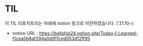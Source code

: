 # TIL

이 TIL 리포지토리는 아래에 notion 링크로 이전하였습니다. ('21.10~)

- notion URL : https://bellship24.notion.site/Today-I-Learned-f1cea5b8af294a0d911ced053d12ff95
